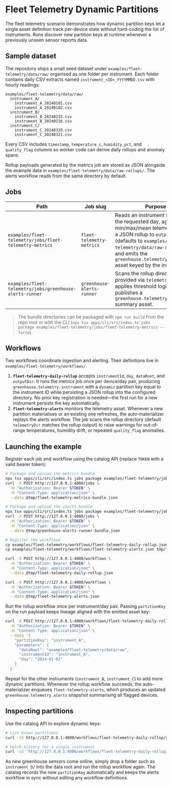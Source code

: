 # Fleet Telemetry Dynamic Partitions

The fleet telemetry scenario demonstrates how dynamic partition keys let a single asset definition track per-device state without hard-coding the list of instruments. Runs discover new partition keys at runtime whenever a previously unseen sensor reports data.

## Sample dataset

The repository ships a small seed dataset under `examples/fleet-telemetry/data/raw/` organised as one folder per instrument. Each folder contains daily CSV extracts named `instrument_<ID>_YYYYMMDD.csv` with hourly readings:

```
examples/fleet-telemetry/data/raw/
  instrument_A/
    instrument_A_20240101.csv
    instrument_A_20240102.csv
  instrument_B/
    instrument_B_20240215.csv
    instrument_B_20240216.csv
  instrument_C/
    instrument_C_20240320.csv
    instrument_C_20240321.csv
```

Every CSV includes `timestamp`, `temperature_c`, `humidity_pct`, and `quality_flag` columns so worker code can derive daily rollups and anomaly spans.

Rollup payloads generated by the metrics job are stored as JSON alongside the example data in `examples/fleet-telemetry/data/raw-rollups/`. The alerts workflow reads from the same directory by default.

## Jobs

| Path | Job slug | Purpose |
| --- | --- | --- |
| `examples/fleet-telemetry/jobs/fleet-telemetry-metrics` | `fleet-telemetry-metrics` | Reads an instrument folder for the requested day, aggregates min/max/mean telemetry, writes a JSON rollup to `outputDir` (defaults to `examples/fleet-telemetry/data/raw-rollups`), and emits the `greenhouse.telemetry.instrument` asset keyed by the instrument ID. |
| `examples/fleet-telemetry/jobs/greenhouse-alerts-runner` | `greenhouse-alerts-runner` | Scans the rollup directory provided via `telemetryDir`, applies threshold logic, and publishes a `greenhouse.telemetry.alerts` summary asset. |

> The bundle directories can be packaged with `npm run build` from the repo root or with the CLI (`npx tsx apps/cli/src/index.ts jobs package examples/fleet-telemetry/jobs/fleet-telemetry-metrics --force`).

## Workflows

Two workflows coordinate ingestion and alerting. Their definitions live in `examples/fleet-telemetry/workflows/`.

1. **`fleet-telemetry-daily-rollup`** accepts `instrumentId`, `day`, `dataRoot`, and `outputDir`. It runs the metrics job once per device/day pair, producing `greenhouse.telemetry.instrument` with a `dynamic` partition key equal to the instrument ID while persisting a JSON rollup into the configured directory. No prior key registration is needed—the first run for a new instrument persists the key automatically.
2. **`fleet-telemetry-alerts`** monitors the telemetry asset. Whenever a new partition materialises or an existing one refreshes, the auto-materializer replays the alerts workflow. The job scans the rollup directory (default `telemetryDir` matches the rollup output) to raise warnings for out-of-range temperatures, humidity drift, or repeated `quality_flag` anomalies.

## Launching the example

Register each job and workflow using the catalog API (replace `TOKEN` with a valid bearer token):

```bash
# Package and upload the metrics bundle
npx tsx apps/cli/src/index.ts jobs package examples/fleet-telemetry/jobs/fleet-telemetry-metrics --force
curl -X POST http://127.0.0.1:4000/jobs \
  -H "Authorization: Bearer $TOKEN" \
  -H "Content-Type: application/json" \
  --data @tmp/fleet-telemetry-metrics-bundle.json

# Package and upload the alerts bundle
npx tsx apps/cli/src/index.ts jobs package examples/fleet-telemetry/jobs/greenhouse-alerts-runner --force
curl -X POST http://127.0.0.1:4000/jobs \
  -H "Authorization: Bearer $TOKEN" \
  -H "Content-Type: application/json" \
  --data @tmp/greenhouse-alerts-runner-bundle.json

# Register the workflows
cp examples/fleet-telemetry/workflows/fleet-telemetry-daily-rollup.json tmp/fleet-telemetry-daily-rollup.json
cp examples/fleet-telemetry/workflows/fleet-telemetry-alerts.json tmp/fleet-telemetry-alerts.json

curl -X POST http://127.0.0.1:4000/workflows \
  -H "Authorization: Bearer $TOKEN" \
  -H "Content-Type: application/json" \
  --data @tmp/fleet-telemetry-daily-rollup.json

curl -X POST http://127.0.0.1:4000/workflows \
  -H "Authorization: Bearer $TOKEN" \
  -H "Content-Type: application/json" \
  --data @tmp/fleet-telemetry-alerts.json
```

Run the rollup workflow once per instrument/day pair. Passing `partitionKey` on the run payload keeps lineage aligned with the emitted asset key:

```bash
curl -X POST http://127.0.0.1:4000/workflows/fleet-telemetry-daily-rollup/run \
  -H "Authorization: Bearer $TOKEN" \
  -H "Content-Type: application/json" \
  --data '{
    "partitionKey": "instrument_A",
    "parameters": {
      "dataRoot": "examples/fleet-telemetry/data/raw",
      "instrumentId": "instrument_A",
      "day": "2024-01-02"
    }
  }'
```

Repeat for the other instruments (`instrument_B`, `instrument_C`) to add more dynamic partitions. Whenever the rollup workflow succeeds, the auto-materializer enqueues `fleet-telemetry-alerts`, which produces an updated `greenhouse.telemetry.alerts` snapshot summarising all flagged devices.

## Inspecting partitions

Use the catalog API to explore dynamic keys:

```bash
# List known partitions
curl -sS http://127.0.0.1:4000/workflows/fleet-telemetry-daily-rollup/assets/greenhouse.telemetry.instrument/partitions | jq

# Fetch history for a single instrument
curl -sS 'http://127.0.0.1:4000/workflows/fleet-telemetry-daily-rollup/assets/greenhouse.telemetry.instrument/history?partitionKey=instrument_C' | jq
```

As new greenhouse sensors come online, simply drop a folder such as `instrument_D/` into the data root and run the rollup workflow again. The catalog records the new `partitionKey` automatically and keeps the alerts workflow in sync without editing any workflow definitions.
